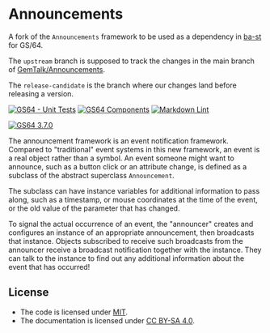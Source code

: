 # Announcements

A fork of the `Announcements` framework to be used as a dependency in [ba-st](https://github.com/ba-st)
for GS/64.

The `upstream` branch is supposed to track the changes in
the main branch of [GemTalk/Announcements](https://github.com/GemTalk/Announcements).

The `release-candidate` is the branch where our changes land before releasing a version.

[![GS64 - Unit Tests](https://github.com/ba-st-dependencies/Announcements/actions/workflows/unit-tests-gs64.yml/badge.svg)](https://github.com/ba-st-dependencies/Announcements/actions/workflows/unit-tests-gs64.yml)
[![GS64 Components](https://github.com/ba-st-dependencies/Announcements/actions/workflows/loading-gs64-components.yml/badge.svg)](https://github.com/ba-st-dependencies/Announcements/actions/workflows/loading-gs64-components.yml)
[![Markdown Lint](https://github.com/ba-st-dependencies/Announcements/actions/workflows/markdown-lint.yml/badge.svg)](https://github.com/ba-st-dependencies/Announcements/actions/workflows/markdown-lint.yml)

[![GS64 3.7.0](https://img.shields.io/badge/GS64-3.7.0-informational)](https://gemtalksystems.com/products/gs64/)

The announcement framework is an event notification framework. Compared to "traditional"
event systems in this new framework, an event is a real object rather than a symbol.
An event someone might want to announce, such as a button click or an attribute
change, is defined as a subclass of the abstract superclass `Announcement`.

The subclass can have instance variables for additional information to pass along,
such as a timestamp, or mouse coordinates at the time of the event, or the old
value of the parameter that has changed.

To signal the actual occurrence of an event, the "announcer" creates and configures
an instance of an appropriate announcement, then broadcasts that instance.
Objects subscribed to receive such broadcasts from the announcer receive a broadcast
notification together with the instance. They can talk to the instance to find
out any additional information about the event that has occurred!

## License

- The code is licensed under [MIT](LICENSE).
- The documentation is licensed under [CC BY-SA 4.0](http://creativecommons.org/licenses/by-sa/4.0/).
